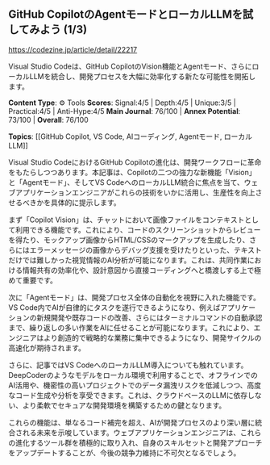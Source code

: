 ## GitHub CopilotのAgentモードとローカルLLMを試してみよう (1/3)

https://codezine.jp/article/detail/22217

Visual Studio Codeは、GitHub CopilotのVision機能とAgentモード、さらにローカルLLMを統合し、開発プロセスを大幅に効率化する新たな可能性を開拓します。

**Content Type**: ⚙️ Tools
**Scores**: Signal:4/5 | Depth:4/5 | Unique:3/5 | Practical:4/5 | Anti-Hype:4/5
**Main Journal**: 76/100 | **Annex Potential**: 73/100 | **Overall**: 76/100

**Topics**: [[GitHub Copilot, VS Code, AIコーディング, Agentモード, ローカルLLM]]

Visual Studio CodeにおけるGitHub Copilotの進化は、開発ワークフローに革命をもたらしつつあります。本記事は、Copilotの二つの強力な新機能「Vision」と「Agentモード」、そしてVS CodeへのローカルLLM統合に焦点を当て、ウェブアプリケーションエンジニアがこれらの技術をいかに活用し、生産性を向上させるべきかを具体的に提示します。

まず「Copilot Vision」は、チャットにおいて画像ファイルをコンテキストとして利用できる機能です。これにより、コードのスクリーンショットからレビューを得たり、モックアップ画像からHTML/CSSのマークアップを生成したり、さらにはエラーメッセージの画像からデバッグ支援を受けたりといった、テキストだけでは難しかった視覚情報のAI分析が可能になります。これは、共同作業における情報共有の効率化や、設計意図から直接コーディングへと橋渡しする上で極めて重要です。

次に「Agentモード」は、開発プロセス全体の自動化を視野に入れた機能です。VS Code内でAIが自律的にタスクを遂行できるようになり、例えばアプリケーションの新規開発や既存コードの改善、さらにはターミナルコマンドの自動承認まで、繰り返しの多い作業をAIに任せることが可能になります。これにより、エンジニアはより創造的で戦略的な業務に集中できるようになり、開発サイクルの高速化が期待されます。

さらに、記事ではVS CodeへのローカルLLM導入についても触れています。DeepCoderのようなモデルをローカル環境で利用することで、オフラインでのAI活用や、機密性の高いプロジェクトでのデータ漏洩リスクを低減しつつ、高度なコード生成や分析を享受できます。これは、クラウドベースのLLMに依存しない、より柔軟でセキュアな開発環境を構築するための鍵となります。

これらの機能は、単なるコード補完を超え、AIが開発プロセスのより深い層に統合される未来を示唆しています。ウェブアプリケーションエンジニアは、これらの進化するツール群を積極的に取り入れ、自身のスキルセットと開発アプローチをアップデートすることが、今後の競争力維持に不可欠となるでしょう。